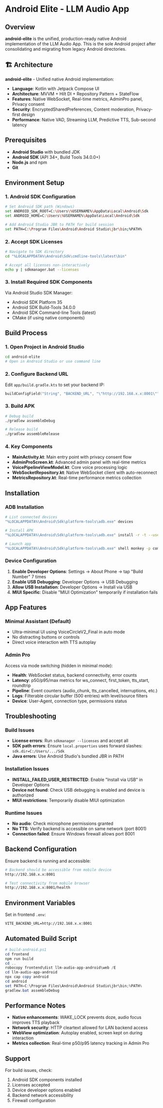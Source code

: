 # Android Elite - LLM Audio App

## Overview
**android-elite** is the unified, production-ready native Android implementation of the LLM Audio App. This is the sole Android project after consolidating and migrating from legacy Android directories.

## 🏗️ Architecture
**android-elite** - Unified native Android implementation:
- **Language**: Kotlin with Jetpack Compose UI
- **Architecture**: MVVM + Hilt DI + Repository Pattern + StateFlow
- **Features**: Native WebSocket, Real-time metrics, AdminPro panel, Privacy consent
- **Security**: EncryptedSharedPreferences, Content moderation, Privacy-first design
- **Performance**: Native VAD, Streaming LLM, Predictive TTS, Sub-second latency

## Prerequisites
- **Android Studio** with bundled JDK
- **Android SDK** (API 34+, Build Tools 34.0.0+)
- **Node.js** and npm
- **Git**

## Environment Setup

### 1. Android SDK Configuration
```bash
# Set Android SDK path (Windows)
set ANDROID_SDK_ROOT=C:\Users\%USERNAME%\AppData\Local\Android\Sdk
set ANDROID_HOME=C:\Users\%USERNAME%\AppData\Local\Android\Sdk

# Add Android Studio JBR to PATH for build session
set PATH=C:\Program Files\Android\Android Studio\jbr\bin;%PATH%
```

### 2. Accept SDK Licenses
```bash
# Navigate to SDK directory
cd "%LOCALAPPDATA%\Android\Sdk\cmdline-tools\latest\bin"

# Accept all licenses non-interactively
echo y | sdkmanager.bat --licenses
```

### 3. Install Required SDK Components
Via Android Studio SDK Manager:
- Android SDK Platform 35
- Android SDK Build-Tools 34.0.0
- Android SDK Command-line Tools (latest)
- CMake (if using native components)

## Build Process

### 1. Open Project in Android Studio
```bash
cd android-elite
# Open in Android Studio or use command line
```

### 2. Configure Backend URL
Edit `app/build.gradle.kts` to set your backend IP:
```kotlin
buildConfigField("String", "BACKEND_URL", "\"http://192.168.x.x:8001\"")
```

### 3. Build APK
```bash
# Debug build
./gradlew assembleDebug

# Release build
./gradlew assembleRelease
```

### 4. Key Components
- **MainActivity.kt**: Main entry point with privacy consent flow
- **AdminProScreen.kt**: Advanced admin panel with real-time metrics
- **VoicePipelineViewModel.kt**: Core voice processing logic
- **WebSocketRepository.kt**: Native WebSocket client with auto-reconnect
- **MetricsRepository.kt**: Real-time performance metrics collection

## Installation

### ADB Installation
```bash
# List connected devices
"%LOCALAPPDATA%\Android\Sdk\platform-tools\adb.exe" devices

# Install APK
"%LOCALAPPDATA%\Android\Sdk\platform-tools\adb.exe" install -r -t --user 0 "android-elite\app\build\outputs\apk\debug\app-debug.apk"

# Launch app
"%LOCALAPPDATA%\Android\Sdk\platform-tools\adb.exe" shell monkey -p com.llmaudio.app -c android.intent.category.LAUNCHER 1
```

### Device Configuration
1. **Enable Developer Options**: Settings → About Phone → tap "Build Number" 7 times
2. **Enable USB Debugging**: Developer Options → USB Debugging
3. **Allow USB Installation**: Developer Options → Install via USB
4. **MIUI Specific**: Disable "MIUI Optimization" temporarily if installation fails

## App Features

### Minimal Assistant (Default)
- Ultra-minimal UI using VoiceCircleV2_Final in auto mode
- No distracting buttons or controls
- Direct voice interaction with TTS autoplay

### Admin Pro
Access via mode switching (hidden in minimal mode):
- **Health**: WebSocket status, backend connectivity, error counts
- **Latency**: p50/p95/max metrics for ws_connect, first_token, tts_start, roundtrip
- **Pipeline**: Event counters (audio_chunk, tts_cancelled, interruptions, etc.)
- **Logs**: Filterable circular buffer (500 entries) with level/source filters
- **Device**: User-Agent, connection type, permissions status

## Troubleshooting

### Build Issues
- **License errors**: Run `sdkmanager --licenses` and accept all
- **SDK path errors**: Ensure `local.properties` uses forward slashes: `sdk.dir=C:/Users/.../Sdk`
- **Java errors**: Use Android Studio's bundled JBR in PATH

### Installation Issues
- **INSTALL_FAILED_USER_RESTRICTED**: Enable "Install via USB" in Developer Options
- **Device not found**: Check USB debugging is enabled and device is authorized
- **MIUI restrictions**: Temporarily disable MIUI optimization

### Runtime Issues
- **No audio**: Check microphone permissions granted
- **No TTS**: Verify backend is accessible on same network (port 8001)
- **Connection failed**: Ensure Windows firewall allows port 8001

## Backend Configuration
Ensure backend is running and accessible:
```bash
# Backend should be accessible from mobile device
http://192.168.x.x:8001

# Test connectivity from mobile browser
http://192.168.x.x:8001/health
```

## Environment Variables
Set in frontend `.env`:
```
VITE_BACKEND_URL=http://192.168.x.x:8001
```

## Automated Build Script
```powershell
# build-android.ps1
cd frontend
npm run build
cd ..
robocopy frontend\dist llm-audio-app-android\web /E
cd llm-audio-app-android
npx cap copy android
cd android
set PATH=C:\Program Files\Android\Android Studio\jbr\bin;%PATH%
gradlew.bat assembleDebug
```

## Performance Notes
- **Native enhancements**: WAKE_LOCK prevents doze, audio focus improves TTS playback
- **Network security**: HTTP cleartext allowed for LAN backend access
- **WebView optimization**: Autoplay enabled, screen kept on during interaction
- **Metrics collection**: Real-time p50/p95 latency tracking in Admin Pro

## Support
For build issues, check:
1. Android SDK components installed
2. Licenses accepted
3. Device developer options enabled
4. Backend network accessibility
5. Firewall configuration
